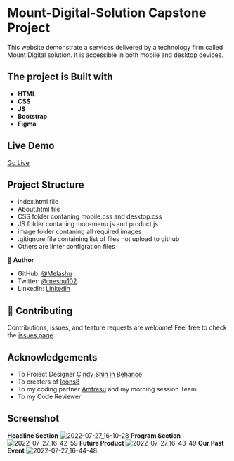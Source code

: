 # Mount-Digital-Solution Capstone Project 

This website demonstrate a services delivered by a technology firm called Mount Digital solution. It is accessible in both mobile and desktop devices.

## **The project is Built with**
- **HTML**
- **CSS**
- **JS**
- **Bootstrap**
- **Figma**

## Live Demo
[Go Live](https://melashu.github.io/Mount-Digital-Solution/)

## Project Structure

- index.html file 
- About.html file
- CSS folder contaning mobile.css and desktop.css  
- JS folder contaning mob-menu.js and product.js  
- image folder contaning all required images 
- .gitignore file containing list of files not upload to github 
- Others are linter configration files 

👤 **Author**

- GitHub: [@Melashu](https://github.com/melashu)
- Twitter: [@meshu102](https://twitter.com/meshu102)
- LinkedIn:  [Linkedin](https://www.linkedin.com/in/melashu-amare-033a50b8/)

## 🤝 Contributing

Contributions, issues, and feature requests are welcome!
Feel free to check the [issues page](https://github.com/melashu/Mount-Digital-Solution/issues).

## Acknowledgements
- To Project Designer  [Cindy Shin in Behance](https://www.behance.net/adagio07) 
- To creaters of [Icons8](icons8.com/icons)
- To my coding partner [Amtresu](https://github.com/Amtresu) and my morning session Team. 
- To my Code Reviewer

## Screenshot 
**Headline Section**
![2022-07-27_16-10-28](https://user-images.githubusercontent.com/30173722/181255214-ac464a99-0cdc-4663-93af-046941626a23.png)
**Program Section**
![2022-07-27_16-42-59](https://user-images.githubusercontent.com/30173722/181262197-853f80a4-9d39-4d68-9d22-90ffeda746d1.png)
**Future Product**
![2022-07-27_16-43-49](https://user-images.githubusercontent.com/30173722/181262432-a337e7bb-2c35-4bce-bc65-ee4496998ed4.png)
**Our Past Event**
![2022-07-27_16-44-48](https://user-images.githubusercontent.com/30173722/181262624-a4629b51-4f79-48e8-9f13-5451f4ae8b93.png)







